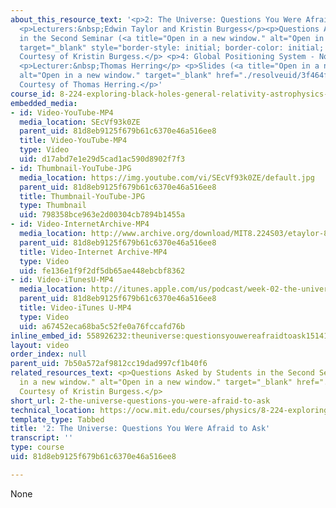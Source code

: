 ```yaml
---
about_this_resource_text: '<p>2: The Universe: Questions You Were Afraid to Ask</p>
  <p>Lecturers:&nbsp;Edwin Taylor and Kristin Burgess</p><p>Questions Asked by Students
  in the Second Seminar (<a title="Open in a new window." alt="Open in a new window."
  target="_blank" style="border-style: initial; border-color: initial; " href="./resolveuid/5ea7e47632da146742991f6040af711a">PDF</a>)
  Courtesy of Kristin Burgess.</p> <p>4: Global Positioning System - No video</p>
  <p>Lecturer:&nbsp;Thomas Herring</p> <p>Slides (<a title="Open in a new window."
  alt="Open in a new window." target="_blank" href="./resolveuid/3f464ff8478c6a4f864fa04688a3c592">PDF</a>)
  Courtesy of Thomas Herring.</p>'
course_id: 8-224-exploring-black-holes-general-relativity-astrophysics-spring-2003
embedded_media:
- id: Video-YouTube-MP4
  media_location: SEcVf93k0ZE
  parent_uid: 81d8eb9125f679b61c6370e46a516ee8
  title: Video-YouTube-MP4
  type: Video
  uid: d17abd7e1e29d5cad1ac590d8902f7f3
- id: Thumbnail-YouTube-JPG
  media_location: https://img.youtube.com/vi/SEcVf93k0ZE/default.jpg
  parent_uid: 81d8eb9125f679b61c6370e46a516ee8
  title: Thumbnail-YouTube-JPG
  type: Thumbnail
  uid: 798358bce963e2d00304cb7894b1455a
- id: Video-InternetArchive-MP4
  media_location: http://www.archive.org/download/MIT8.224S03/etaylor-8.224-sem-mit-9057-10feb2003-1430-220k.mp4
  parent_uid: 81d8eb9125f679b61c6370e46a516ee8
  title: Video-Internet Archive-MP4
  type: Video
  uid: fe136e1f9f2df5db65ae448ebcbf8362
- id: Video-iTunesU-MP4
  media_location: http://itunes.apple.com/us/podcast/week-02-the-universe-questions/id341599971?i=63740525
  parent_uid: 81d8eb9125f679b61c6370e46a516ee8
  title: Video-iTunes U-MP4
  type: Video
  uid: a67452eca68ba5c52fe0a76fccafd76b
inline_embed_id: 558926232:theuniverse:questionsyouwereafraidtoask15141777
layout: video
order_index: null
parent_uid: 7b50a572af9812cc19dad997cf1b40f6
related_resources_text: <p>Questions Asked by Students in the Second Seminar (<a title="Open
  in a new window." alt="Open in a new window." target="_blank" href="./resolveuid/5ea7e47632da146742991f6040af711a">PDF</a>)
  Courtesy of Kristin Burgess.</p>
short_url: 2-the-universe-questions-you-were-afraid-to-ask
technical_location: https://ocw.mit.edu/courses/physics/8-224-exploring-black-holes-general-relativity-astrophysics-spring-2003/video-lectures/2-the-universe-questions-you-were-afraid-to-ask
template_type: Tabbed
title: '2: The Universe: Questions You Were Afraid to Ask'
transcript: ''
type: course
uid: 81d8eb9125f679b61c6370e46a516ee8

---
```

None